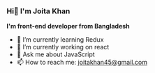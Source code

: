 ### Hi👋 I'm Joita Khan
**I'm front-end developer from Bangladesh**

- 🌱 I’m currently learning  Redux 
- 🔭 I’m currently working on react 
- 💬 Ask me about JavaScript
- 📫 How to reach me: joitakhan45@gmail.com

